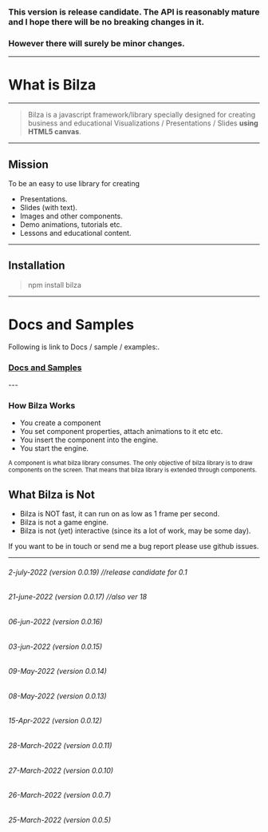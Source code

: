 ### This version is release candidate. The API is reasonably mature and I hope there will be no breaking changes in it.
### However there will surely be minor changes.
---

# What is Bilza

---
> Bilza is a javascript framework/library specially designed for creating business and educational Visualizations / Presentations / Slides <strong>using HTML5 canvas</strong>.
---

## Mission
To be an easy to use library for creating 
- Presentations.
- Slides (with text).
- Images and other components.
- Demo animations, tutorials etc.
- Lessons and educational content.

---
## Installation

> npm install bilza

---
# Docs and Samples 
 Following is link to Docs / sample / examples:.
<h3><a href="https://skillzaa.github.io/bilza/index.html" target="_blank">Docs and Samples</a></h3>
---

### How Bilza Works
+ You create a component
+ You set component properties, attach animations to it etc etc.
+ You insert the component into the engine.
+ You start the engine.

<small> A component is what bilza library consumes. The only objective of bilza library is to draw components on the screen. That means that bilza library is extended through components.</small>

## What Bilza is Not

 - Bilza is NOT fast, it can run on as low as 1 frame per second.
 - Bilza is not a game engine.
 - Bilza is not (yet) interactive (since its a lot of work, may be some day).


If you want to be in touch or send me a bug report please use github issues.

-----
###### 2-july-2022   (version 0.0.19) //release candidate for 0.1
###### 21-june-2022   (version 0.0.17) //also ver 18
###### 06-jun-2022   (version 0.0.16)
###### 03-jun-2022   (version 0.0.15)
###### 09-May-2022   (version 0.0.14)
###### 08-May-2022   (version 0.0.13)
###### 15-Apr-2022   (version 0.0.12)
###### 28-March-2022 (version 0.0.11)
###### 27-March-2022 (version 0.0.10)
###### 26-March-2022 (version 0.0.7)
###### 25-March-2022 (version 0.0.5)



